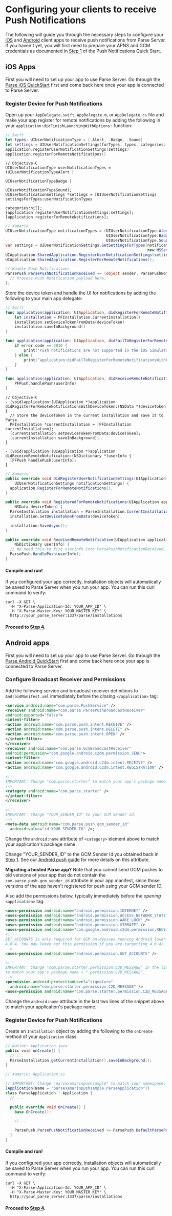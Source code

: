 # Configuring your clients to receive Push Notifications

The following will guide you through the necessary steps to configure your [iOS](#ios-apps) and [Android](#android-apps) client apps to receive push notifications from Parse Server. If you haven't yet, you will first need to prepare your APNS and GCM credentials as documented in [Step 1](https://github.com/ParsePlatform/parse-server/wiki/Push#1-prepare-apns-and-gcm-credentials) of the Push Notifications Quick Start.

## iOS Apps

First you will need to set up your app to use Parse Server. Go through the [Parse iOS QuickStart](https://parse.com/apps/quickstart#parse_data/mobile/ios) first and come back here once your app is connected to Parse Server.

### Register Device for Push Notifications

Open up your `AppDelegate.swift`, `AppDelegate.m`, or `AppDelegate.cs` file and make your app register for remote notifications by adding the following in your `application:didFinishLaunchingWithOptions:` function:

```swift
// Swift
let types: UIUserNotificationType = [.Alert, .Badge, .Sound]
let settings = UIUserNotificationSettings(forTypes: types, categories: nil)
application.registerUserNotificationSettings(settings)
application.registerForRemoteNotifications()
```

```objc
// Objective-C
UIUserNotificationType userNotificationTypes = (UIUserNotificationTypeAlert |
                                                UIUserNotificationTypeBadge |
                                                UIUserNotificationTypeSound);
UIUserNotificationSettings *settings = [UIUserNotificationSettings settingsForTypes:userNotificationTypes
                                                                         categories:nil];
[application registerUserNotificationSettings:settings];
[application registerForRemoteNotifications];
```

```csharp
// Xamarin
UIUserNotificationType notificationTypes = (UIUserNotificationType.Alert |
                                            UIUserNotificationType.Badge |
                                            UIUserNotificationType.Sound);
var settings = UIUserNotificationSettings.GetSettingsForTypes(notificationTypes,
                                                              new NSSet(new string[] { }));
UIApplication.SharedApplication.RegisterUserNotificationSettings(settings);
UIApplication.SharedApplication.RegisterForRemoteNotifications();

// Handle Push Notifications
ParsePush.ParsePushNotificationReceived += (object sender, ParsePushNotificationEventArgs args) => {
  // Process Push Notification payload here.
};
```

Store the device token and handle the UI for notifications by adding the following to your main app delegate:

```swift
// Swift
func application(application: UIApplication, didRegisterForRemoteNotificationsWithDeviceToken deviceToken: NSData) {
    let installation = PFInstallation.currentInstallation()
    installation.setDeviceTokenFromData(deviceToken)
    installation.saveInBackground()
}

func application(application: UIApplication, didFailToRegisterForRemoteNotificationsWithError error: NSError) {
    if error.code == 3010 {
        print("Push notifications are not supported in the iOS Simulator.")
    } else {
        print("application:didFailToRegisterForRemoteNotificationsWithError: %@", error)
    }
}

func application(application: UIApplication, didReceiveRemoteNotification userInfo: [NSObject : AnyObject]) {
    PFPush.handlePush(userInfo)
}
```

```objc
// Objective-C
- (void)application:(UIApplication *)application didRegisterForRemoteNotificationsWithDeviceToken:(NSData *)deviceToken {
  // Store the deviceToken in the current installation and save it to Parse.
  PFInstallation *currentInstallation = [PFInstallation currentInstallation];
  [currentInstallation setDeviceTokenFromData:deviceToken];
  [currentInstallation saveInBackground];
}

- (void)application:(UIApplication *)application didReceiveRemoteNotification:(NSDictionary *)userInfo {
  [PFPush handlePush:userInfo];
}
```

```csharp
// Xamarin
public override void DidRegisterUserNotificationSettings(UIApplication application,
    UIUserNotificationSettings notificationSettings) {
  application.RegisterForRemoteNotifications();
}

public override void RegisteredForRemoteNotifications(UIApplication application,
    NSData deviceToken) {
  ParseInstallation installation = ParseInstallation.CurrentInstallation;
  installation.SetDeviceTokenFromData(deviceToken);

  installation.SaveAsync();
}

public override void ReceivedRemoteNotification(UIApplication application,
    NSDictionary userInfo) {
  // We need this to fire userInfo into ParsePushNotificationReceived.
  ParsePush.HandlePush(userInfo);
}
```

#### Compile and run!

If you configured your app correctly, installation objects will automatically be saved to Parse Server when you run your app. You can run this curl command to verify:

```curl
curl -X GET \
  -H "X-Parse-Application-Id: YOUR_APP_ID" \
  -H "X-Parse-Master-Key: YOUR_MASTER_KEY" \
  http://your_parse_server:1337/parse/installations
```

#### Proceed to [Step 4](https://github.com/ParsePlatform/parse-server/wiki/Push#4-send-push-notifications).

## Android apps

First you will need to set up your app to use Parse Server. Go through the [Parse Android QuickStart](https://parse.com/apps/quickstart#parse_data/mobile/android) first and come back here once your app is connected to Parse Server.

### Configure Broadcast Receiver and Permissions

Add the following service and broadcast receiver definitions to `AndroidManifest.xml` immediately before the *closing* `</application>` tag:

```xml
<service android:name="com.parse.PushService" />
<receiver android:name="com.parse.ParsePushBroadcastReceiver"
android:exported="false">
<intent-filter>
<action android:name="com.parse.push.intent.RECEIVE" />
<action android:name="com.parse.push.intent.DELETE" />
<action android:name="com.parse.push.intent.OPEN" />
</intent-filter>
</receiver>
<receiver android:name="com.parse.GcmBroadcastReceiver"
android:permission="com.google.android.c2dm.permission.SEND">
<intent-filter>
<action android:name="com.google.android.c2dm.intent.RECEIVE" />
<action android:name="com.google.android.c2dm.intent.REGISTRATION" />

<!--
IMPORTANT: Change "com.parse.starter" to match your app's package name.
-->
<category android:name="com.parse.starter" />
</intent-filter>
</receiver>

<!--
IMPORTANT: Change "YOUR_SENDER_ID" to your GCM Sender Id.
-->
<meta-data android:name="com.parse.push.gcm_sender_id"
  android:value="id:YOUR_SENDER_ID" />;
```

Change the `android:name` attribute of `<category>` element above to match your application's package name.

Change "YOUR_SENDER_ID" to the GCM Sender Id you obtained back in [Step 1](https://github.com/ParsePlatform/parse-server/wiki/Push#1-prepare-apns-and-gcm-credentials). See our [Android push guide](https://parse.com/docs/android/guide#push-notifications-setting-up-push) for more details on this attribute.

**Migrating a hosted Parse app?** Note that you cannot send GCM pushes to old versions of your app that do not contain the `com.parse.push.gcm_sender_id` attribute in your app manifest, since those versions of the app haven't registered for push using your GCM sender ID.

Also add the permissions below, typically immediately before the *opening* `<application>` tag:

```xml
<uses-permission android:name="android.permission.INTERNET" />
<uses-permission android:name="android.permission.ACCESS_NETWORK_STATE" />
<uses-permission android:name="android.permission.WAKE_LOCK" />
<uses-permission android:name="android.permission.VIBRATE" />
<uses-permission android:name="com.google.android.c2dm.permission.RECEIVE" />
<!--
GET_ACCOUNTS is only required for GCM on devices running Android lower than
4.0.4. You may leave out this permission if you are targetting 4.0.4+.
-->
<uses-permission android:name="android.permission.GET_ACCOUNTS" />

<!--
IMPORTANT: Change "com.parse.starter.permission.C2D_MESSAGE" in the lines below
to match your app's package name + ".permission.C2D_MESSAGE".
-->
<permission android:protectionLevel="signature"
  android:name="com.parse.starter.permission.C2D_MESSAGE" />
<uses-permission android:name="com.parse.starter.permission.C2D_MESSAGE" />
```

Change the `android:name` attribute in the last two lines of the snippet above to match your application's package name.

### Register Device for Push Notifications

Create an `Installation` object by adding the following to the `onCreate` method of your `Application` class:

```java
// Native: Application.java
public void onCreate() {
  // ...
  ParseInstallation.getCurrentInstallation().saveInBackground();
}
```

```csharp
// Xamarin: Application.cs

// IMPORTANT: Change "parsexamarinpushsample" to match your namespace.
[Application(Name = "parsexamarinpushsample.ParseApplication")]
class ParseApplication : Application {
  // ...

  public override void OnCreate() {
    base.OnCreate();

    // ...

    ParsePush.ParsePushNotificationReceived += ParsePush.DefaultParsePushNotificationReceivedHandler;
  }
}
```

#### Compile and run!

If you configured your app correctly, installation objects will automatically be saved to Parse Server when you run your app. You can run this curl command to verify:

```curl
curl -X GET \
  -H "X-Parse-Application-Id: YOUR_APP_ID" \
  -H "X-Parse-Master-Key: YOUR_MASTER_KEY" \
  http://your_parse_server:1337/parse/installations
```

#### Proceed to [Step 4](https://github.com/ParsePlatform/parse-server/wiki/Push#4-send-push-notifications).
